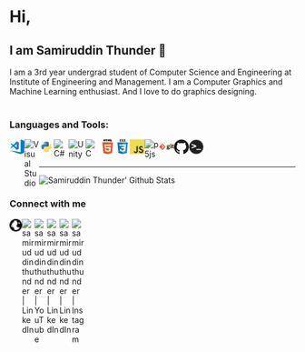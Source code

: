 # Hi,
## I am Samiruddin Thunder 👋
I am a 3rd year undergrad student of Computer Science and Engineering at Institute of Engineering and Management. I am a Computer Graphics and Machine Learning enthusiast. And I love to do graphics designing.
<br/>
<br/>

### Languages and Tools:

[<img align="left" alt="Visual Studio Code" width="26px" src="https://raw.githubusercontent.com/github/explore/80688e429a7d4ef2fca1e82350fe8e3517d3494d/topics/visual-studio-code/visual-studio-code.png" />][website]
[<img align="left" alt="Visual Studio" width="26px" src="https://png2.cleanpng.com/sh/fcdbb20bdf6180e34330b2f5f179a0dd/L0KzQYm3VMA0N5J9fZH0aYP2gLBuTfNwdaF6jNd7LXnmf7B6Tf1qa6N0i9HvdD35ecT8gfwue6V6fNt4LYbsg8bojL10fKZpRdtsbz24cbS6U8E1OZZofNYDNT65RIOBUcg5QGI6SqQCNEG4RoqCV8AzNqFzf3==/kisspng-computer-icons-microsoft-visual-studio-visual-stud-ico-5ac33141ecdd85.6428188815227415699702.png" />][website]
[<img align="left" alt="Python" width="26px" src="https://raw.githubusercontent.com/github/explore/80688e429a7d4ef2fca1e82350fe8e3517d3494d/topics/python/python.png" />][website]
[<img align="left" alt="C#" width="26px" src="https://png2.cleanpng.com/sh/30bcade322cf8c64e5a9c1f8183bc14f/L0KzQYm3WMMyN6ZtipH0aYP2gLBuTfMueKN0fARqbX3sfri0jPFvb6Zmf9c2bHBqf370ifNzd6R0fuY2dnn2hbLzTgN1fZUyeeZ1YYOwgLF5lPZwdJp0RadrOEm8QYq5hMdkPmE1RqMBMki4R4K4UcU0PWg5SqUANEi7Q4m1kP5o/kisspng-c-programming-language-logo-microsoft-visual-stud-atlas-portfolio-5b899192d7c600.1628571115357423548838.png" />][website]
[<img align="left" alt="Unity" width="30px" src="https://png2.cleanpng.com/sh/e23062b6e4eea7bad296ef2379da0368/L0KzQYm3VsEzN6hripH0aYP2gLBuTgVvcaVARdlqbXWwdbBuif5mNWNpRdV4bYD4hLb5TfdzaaFtgdV8LXHxdMP2ifQufpppRed3aYT8PYPrTcVjOZc9UdVvYUO3QIS7TskzPGo7TKgDMUW1SIiCU8U2OWc7UKk3cH7q/kisspng-unity-game-engine-2d-computer-graphics-android-vid-unity-2d-5b1f89cfa34034.9249646815287935516687.png" />][website]
[<img align="left" alt="C" width="26px" src="https://png2.cleanpng.com/sh/07366edbcebaae5a9b71c403751613f2/L0KzQYi4UsE4N5M5fJGAYUO5SYa7hMQxapZmSpC5N0O4Q4S9VsE2OWQ6SqgBMEW1Roa5TwBvbz==/5a36954d40bea2.0735336615135266052652.png" />][website]
[<img align="left" alt="HTML5" width="26px" src="https://raw.githubusercontent.com/github/explore/80688e429a7d4ef2fca1e82350fe8e3517d3494d/topics/html/html.png" />][website]
[<img align="left" alt="CSS3" width="26px" src="https://raw.githubusercontent.com/github/explore/80688e429a7d4ef2fca1e82350fe8e3517d3494d/topics/css/css.png" />][website]
[<img align="left" alt="JavaScript" width="26px" src="https://raw.githubusercontent.com/github/explore/80688e429a7d4ef2fca1e82350fe8e3517d3494d/topics/javascript/javascript.png" />][website]
[<img align="left" alt="p5js" width="26px" src="https://hello.p5js.org/assets/p5-sq-reverse.svg" />][website]
[<img align="left" alt="Git" width="26px" src="https://raw.githubusercontent.com/github/explore/80688e429a7d4ef2fca1e82350fe8e3517d3494d/topics/git/git.png" />][website]
[<img align="left" alt="GitHub" width="26px" src="https://raw.githubusercontent.com/github/explore/78df643247d429f6cc873026c0622819ad797942/topics/github/github.png" />][website]
[<img align="left" alt="Terminal" width="26px" src="https://raw.githubusercontent.com/github/explore/80688e429a7d4ef2fca1e82350fe8e3517d3494d/topics/terminal/terminal.png" />][website]


<br/>
<br/>

---


![Samiruddin Thunder' Github Stats](https://github-readme-stats.vercel.app/api?username=samir2901&show_icons=true&hide-border=true&theme=dracula)



###  Connect with me
[<img align="left" alt="thunder-portfolio.herokuapp.com" width="22px" src="https://raw.githubusercontent.com/iconic/open-iconic/master/svg/globe.svg" />][website]
[<img align="left" alt="samiruddin thunder | LinkedIn" width="22px" src="https://cdn.jsdelivr.net/npm/simple-icons@v3/icons/linkedin.svg" />][linkedin]
[<img align="left" alt="samiruddin thunder | YouTube" width="22px" src="https://cdn.jsdelivr.net/npm/simple-icons@v3/icons/youtube.svg" />][youtube]
[<img align="left" alt="samiruddin thunder | LinkedIn" width="22px" src="https://static.itch.io/images/itchio-textless-black.svg" />][itchio]
[<img align="left" alt="samiruddin thunder | LinkedIn" width="22px" src="https://cdn.jsdelivr.net/npm/simple-icons@v3/icons/facebook.svg" />][facebook]
[<img align="left" alt="samiruddin thunder | Instagram" width="22px" src="https://cdn.jsdelivr.net/npm/simple-icons@v3/icons/instagram.svg" />][instagram]






[website]: https://thunder-portfolio.herokuapp.com/
[youtube]: https://www.youtube.com/channel/UCoZ6yD1RFMoX1IMCboQVMDQ
[itchio]: https://thundersam.itch.io
[facebook]:https://www.facebook.com/samiruddin.thunder.5
[instagram]: https://www.instagram.com/samthunder2901
[linkedin]: https://in.linkedin.com/in/samiruddin-thunder-bb8852192